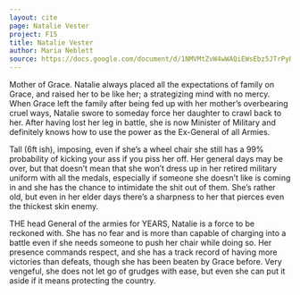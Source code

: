 ```yaml
---
layout: cite
page: Natalie Vester
project: F15
title: Natalie Vester
author: Maria Neblett
source: https://docs.google.com/document/d/1NMVMtZvW4wWAQiEWsEbz5JTrPyHgKU9KS8RNLc1lGoE/edit?usp=sharing
---
```

Mother of Grace. Natalie always placed all the expectations of family on Grace, and raised her to be like her; a strategizing mind with no mercy. When Grace left the family after being fed up with her mother’s overbearing cruel ways, Natalie swore to someday force her daughter to crawl back to her. After having lost her leg in battle, she is now Minister of Military and definitely knows how to use the power as the Ex-General of all Armies.

Tall (6ft ish), imposing, even if she’s a wheel chair she still has a 99% probability of kicking your ass if you piss her off.  Her general days may be over, but that doesn’t mean that she won’t dress up in her retired military uniform with all the medals, especially if someone she doesn’t like is coming in and she has the chance to intimidate the shit out of them. She’s rather old, but even in her elder days there’s a sharpness to her that pierces even the thickest skin enemy.

THE head General of the armies for YEARS, Natalie is a force to be reckoned with. She has no fear and is more than capable of charging into a battle even if she needs someone to push her chair while doing so. Her presence commands respect, and she has a track record of having more victories than defeats, though she has been beaten by Grace before. Very vengeful, she does not let go of grudges with ease, but even she can put it aside if it means protecting the country.
